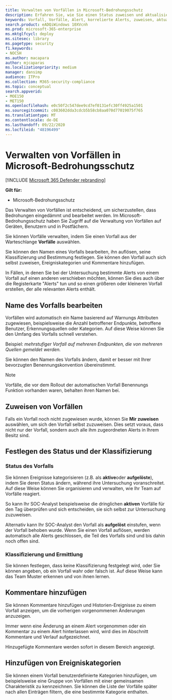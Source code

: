 ```yaml
---
title: Verwalten von Vorfällen in Microsoft-Bedrohungsschutz
description: Erfahren Sie, wie Sie einen Status zuweisen und aktualisieren können,
keywords: Vorfall, Vorfälle, Alert, korrelierte Alerts, zuweisen, aktualisieren, Status, verwalten, Klassifizierung, Microsoft, 365, m365
search.product: eADQiWindows 10XVcnh
ms.prod: microsoft-365-enterprise
ms.mktglfcycl: deploy
ms.sitesec: library
ms.pagetype: security
f1.keywords:
- NOCSH
ms.author: macapara
author: mjcaparas
ms.localizationpriority: medium
manager: dansimp
audience: ITPro
ms.collection: M365-security-compliance
ms.topic: conceptual
search.appverid:
- MOE150
- MET150
ms.openlocfilehash: e0c50f2c547dee9cd7ef0131efc30ff4925a1501
ms.sourcegitcommit: c083602dda3cdcb5b58cb8aa070d77019075f765
ms.translationtype: MT
ms.contentlocale: de-DE
ms.lasthandoff: 09/22/2020
ms.locfileid: "48196499"
---
```

# <a name="manage-incidents-in-microsoft-threat-protection"></a>Verwalten von Vorfällen in Microsoft-Bedrohungsschutz

[!INCLUDE [Microsoft 365 Defender rebranding](../includes/microsoft-defender.md)]


**Gilt für:**
- Microsoft-Bedrohungsschutz



Das Verwalten von Vorfällen ist entscheidend, um sicherzustellen, dass Bedrohungen eingedämmt und bearbeitet werden. Im Microsoft-Bedrohungsschutz haben Sie Zugriff auf die Verwaltung von Vorfällen auf Geräten, Benutzern und in Postfächern. 


Sie können Vorfälle verwalten, indem Sie einen Vorfall aus der Warteschlange **Vorfälle** auswählen. 

Sie können den Namen eines Vorfalls bearbeiten, ihn auflösen, seine Klassifizierung und Bestimmung festlegen. Sie können den Vorfall auch sich selbst zuweisen, Ereigniskategorien und Kommentare hinzufügen.

In Fällen, in denen Sie bei der Untersuchung bestimmte Alerts von einem Vorfall auf einen anderen verschieben möchten, können Sie dies auch über die Registerkarte "Alerts" tun und so einen größeren oder kleineren Vorfall erstellen, der alle relevanten Alerts enthält.

## <a name="edit-incident-name"></a>Name des Vorfalls bearbeiten
Vorfällen wird automatisch ein Name basierend auf Warnungs Attributen zugewiesen, beispielsweise die Anzahl betroffener Endpunkte, betroffene Benutzer, Erkennungsquellen oder Kategorien. Auf diese Weise können Sie den Umfang des Vorfalls schnell verstehen.

Beispiel: *mehrstufiger Vorfall auf mehreren Endpunkten, die von mehreren Quellen gemeldet werden.*

Sie können den Namen des Vorfalls ändern, damit er besser mit Ihrer bevorzugten Benennungskonvention übereinstimmt.

> [!NOTE]
> Vorfälle, die vor dem Rollout der automatischen Vorfall Benennungs Funktion vorhanden waren, behalten ihren Namen bei.



## <a name="assign-incidents"></a>Zuweisen von Vorfällen
Falls ein Vorfall noch nicht zugewiesen wurde, können Sie **Mir zuweisen** auswählen, um sich den Vorfall selbst zuzuweisen. Dies setzt voraus, dass nicht nur der Vorfall, sondern auch alle ihm zugeordneten Alerts in Ihrem Besitz sind.

## <a name="set-status-and-classification"></a>Festlegen des Status und der Klassifizierung
### <a name="incident-status"></a>Status des Vorfalls
Sie können Ereignisse kategorisieren (z.B. als **aktive**oder **aufgelöste**), indem Sie deren Status ändern, während ihre Untersuchung voranschreitet. Auf diese Weise können Sie organisieren und verwalten, wie Ihr Team auf Vorfälle reagiert.

So kann Ihr SOC-Analyst beispielsweise die dringlichen **aktiven** Vorfälle für den Tag überprüfen und sich entscheiden, sie sich selbst zur Untersuchung zuzuweisen.

Alternativ kann Ihr SOC-Analyst den Vorfall als **aufgelöst** einstufen, wenn der Vorfall behoben wurde. Wenn Sie einen Vorfall auflösen, werden automatisch alle Alerts geschlossen, die Teil des Vorfalls sind und bis dahin noch offen sind. 

### <a name="classification-and-determination"></a>Klassifizierung und Ermittlung
Sie können festlegen, dass keine Klassifizierung festgelegt wird, oder Sie können angeben, ob ein Vorfall wahr oder falsch ist. Auf diese Weise kann das Team Muster erkennen und von ihnen lernen. 

## <a name="add-comments"></a>Kommentare hinzufügen
Sie können Kommentare hinzufügen und Historien-Ereignisse zu einem Vorfall anzeigen, um die vorherigen vorgenommenen Änderungen anzuzeigen.

Immer wenn eine Änderung an einem Alert vorgenommen oder ein Kommentar zu einem Alert hinterlassen wird, wird dies im Abschnitt Kommentare und Verlauf aufgezeichnet.

Hinzugefügte Kommentare werden sofort in diesem Bereich angezeigt.

## <a name="add-incident-tags"></a>Hinzufügen von Ereigniskategorien
Sie können einem Vorfall benutzerdefinierte Kategorien hinzufügen, um beispielsweise eine Gruppe von Vorfällen mit einer gemeinsamen Charakteristik zu kennzeichnen. Sie können die Liste der Vorfälle später nach allen Einträgen filtern, die eine bestimmte Kategorie enthalten.
